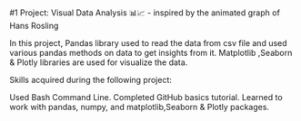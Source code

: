 #1 Project: Visual Data Analysis 📊📈 - inspired by the animated graph of Hans Rosling

In this project, Pandas library used to read the data from csv file and used various pandas methods on data to get insights from it. Matplotlib ,Seaborn & Plotly libraries are used for visualize the data.

Skills acquired during the following project:

Used Bash Command Line. Completed GitHub basics tutorial. Learned to work with pandas, numpy, and matplotlib,Seaborn & Plotly packages.
